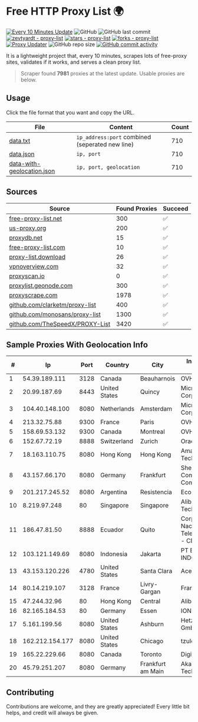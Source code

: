 
# Free HTTP Proxy List 🌍

[![Every 10 Minutes Update](https://github.com/mertguvencli/http-proxy-list/actions/workflows/main.yml/badge.svg?branch=main)](https://github.com/mertguvencli/http-proxy-list/actions/workflows/main.yml)
![GitHub](https://img.shields.io/github/license/mertguvencli/http-proxy-list)
![GitHub last commit](https://img.shields.io/github/last-commit/mertguvencli/http-proxy-list)
[![zevtyardt - proxy-list](https://img.shields.io/static/v1?label=zevtyardt&message=proxy-list&color=blue&logo=github)](https://github.com/zevtyardt/proxy-list "Go to GitHub repo")
[![stars - proxy-list](https://img.shields.io/github/stars/zevtyardt/proxy-list?style=social)](https://github.com/zevtyardt/proxy-list)
[![forks - proxy-list](https://img.shields.io/github/forks/zevtyardt/proxy-list?style=social)](https://github.com/zevtyardt/proxy-list)
[![Proxy Updater](https://github.com/zevtyardt/proxy-list/workflows/Proxy%20Updater/badge.svg)](https://github.com/zevtyardt/proxy-list/actions?query=workflow:"Proxy+Updater")
![GitHub repo size](https://img.shields.io/github/repo-size/zevtyardt/proxy-list)
[![GitHub commit activity](https://img.shields.io/github/commit-activity/m/zevtyardt/proxy-list?logo=commits)](https://github.com/zevtyardt/proxy-list/commits/main)

It is a lightweight project that, every 10 minutes, scrapes lots of free-proxy sites, validates if it works, and serves a clean proxy list.

> Scraper found **7981** proxies at the latest update. Usable proxies are below.

## Usage

Click the file format that you want and copy the URL.

|File|Content|Count|
|----|-------|-----|
|[data.txt](https://raw.githubusercontent.com/mertguvencli/http-proxy-list/main/proxy-list/data.txt)|`ip_address:port` combined (seperated new line)|710|
|[data.json](https://raw.githubusercontent.com/mertguvencli/http-proxy-list/main/proxy-list/data.json)|`ip, port`|710|
|[data-with-geolocation.json](https://raw.githubusercontent.com/mertguvencli/http-proxy-list/main/proxy-list/data-with-geolocation.json)|`ip, port, geolocation`|710|

## Sources

|Source|Found Proxies|Succeed|
|------|-------------|-------|
|[free-proxy-list.net](https://free-proxy-list.net)|300|✅|
|[us-proxy.org](https://www.us-proxy.org)|200|✅|
|[proxydb.net](http://proxydb.net)|15|✅|
|[free-proxy-list.com](https://free-proxy-list.com/?page=&port=&type%5B%5D=http&type%5B%5D=https&up_time=0&search=Search)|10|✅|
|[proxy-list.download](https://www.proxy-list.download/HTTP)|26|✅|
|[vpnoverview.com](https://vpnoverview.com/privacy/anonymous-browsing/free-proxy-servers)|32|✅|
|[proxyscan.io](https://www.proxyscan.io)|0|✅|
|[proxylist.geonode.com](https://proxylist.geonode.com/api/proxy-list?limit=300&page=1&sort_by=lastChecked&sort_type=desc&protocols=http,https)|300|✅|
|[proxyscrape.com](https://api.proxyscrape.com/v2/?request=displayproxies&protocol=http&timeout=10000&country=all&ssl=all&anonymity=all)|1978|✅|
|[github.com/clarketm/proxy-list](https://raw.githubusercontent.com/clarketm/proxy-list/master/proxy-list-raw.txt)|400|✅|
|[github.com/monosans/proxy-list](https://raw.githubusercontent.com/monosans/proxy-list/main/proxies/http.txt)|1300|✅|
|[github.com/TheSpeedX/PROXY-List](https://raw.githubusercontent.com/TheSpeedX/PROXY-List/master/http.txt)|3420|✅|


## Sample Proxies With Geolocation Info

|#|Ip|Port|Country|City|Internet Service Provider|
|-|--|----|-------|----|-------------------------|
|1|54.39.189.111|3128|Canada|Beauharnois|OVH SAS|
|2|20.99.187.69|8443|United States|Quincy|Microsoft Corporation|
|3|104.40.148.100|8080|Netherlands|Amsterdam|Microsoft Corporation|
|4|213.32.75.88|9300|France|Paris|OVH SAS|
|5|158.69.53.132|9300|Canada|Montreal|OVH SAS|
|6|152.67.72.19|8888|Switzerland|Zurich|Oracle Corporation|
|7|18.163.110.75|8080|Hong Kong|Hong Kong|Amazon Technologies Inc.|
|8|43.157.66.170|8080|Germany|Frankfurt|Shenzhen Tencent Computer Systems Company Limited|
|9|201.217.245.52|8080|Argentina|Resistencia|Ecom Chaco S.A.|
|10|8.219.97.248|80|Singapore|Singapore|Alibaba (US) Technology Co., Ltd.|
|11|186.47.81.50|8888|Ecuador|Quito|Corporacion Nacional De Telecomunicaciones - CNT EP|
|12|103.121.149.69|8080|Indonesia|Jakarta|PT EMERIO INDONESIA|
|13|43.153.120.226|4780|United States|Santa Clara|Aceville Pte.ltd|
|14|80.14.219.107|3128|France|Livry-Gargan|France Telecom|
|15|47.244.32.96|80|Hong Kong|Central|Alibaba.com LLC|
|16|82.165.184.53|80|Germany|Essen|IONOS SE|
|17|5.161.199.56|8080|United States|Ashburn|Hetzner Online GmbH|
|18|162.212.154.177|8080|United States|Chicago|tzulo, inc.|
|19|165.22.229.66|8080|Canada|Toronto|DigitalOcean, LLC|
|20|45.79.251.207|8080|Germany|Frankfurt am Main|Akamai Technologies, Inc.|



## Contributing

Contributions are welcome, and they are greatly appreciated! Every
little bit helps, and credit will always be given.

